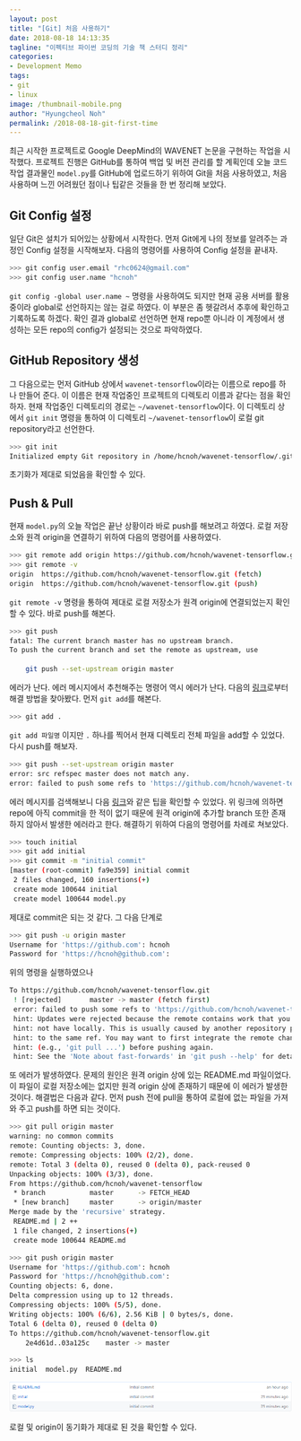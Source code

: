 ```yaml
---
layout: post
title: "[Git] 처음 사용하기"
date: 2018-08-18 14:13:35
tagline: "이펙티브 파이썬 코딩의 기술 책 스터디 정리"
categories:
- Development Memo
tags:
- git
- linux
image: /thumbnail-mobile.png
author: "Hyungcheol Noh"
permalink: /2018-08-18-git-first-time
---
```


최근 시작한 프로젝트로 Google DeepMind의 WAVENET 논문을 구현하는 작업을 시작했다. 프로젝트 진행은 GitHub를 통하여 백업 및 버전 관리를 할 계획인데 오늘 코드 작업 결과물인 `model.py`를 GitHub에 업로드하기 위하여 Git을 처음 사용하였고, 처음 사용하며 느낀 어려웠던 점이나 팁같은 것들을 한 번 정리해 보았다.

## Git Config 설정

일단 Git은 설치가 되어있는 상황에서 시작한다. 먼저 Git에게 나의 정보를 알려주는 과정인 Config 설정을 시작해보자. 다음의 명령어를 사용하여 Config 설정을 끝내자.

```bash
>>> git config user.email "rhc0624@gmail.com"
>>> git config user.name "hcnoh"
```

`git config -global user.name ~` 명령을 사용하여도 되지만 현재 공용 서버를 활용 중이라 global로 선언하지는 않는 걸로 하였다. 이 부분은 좀 헷갈려서 추후에 확인하고 기록하도록 하겠다.
확인 결과 global로 선언하면 현재 repo뿐 아니라 이 계정에서 생성하는 모든 repo의 config가 설정되는 것으로 파악하였다.

## GitHub Repository 생성

그 다음으로는 먼저 GitHub 상에서 `wavenet-tensorflow`이라는 이름으로 repo를 하나 만들어 준다. 이 이름은 현재 작업중인 프로젝트의 디렉토리 이름과 같다는 점을 확인하자.
현재 작업중인 디렉토리의 경로는 `~/wavenet-tensorflow`이다. 이 디렉토리 상에서 `git init` 명령을 통하여 이 디렉토리 `~/wavenet-tensorflow`이 로컬 git repository라고 선언한다.

```bash
>>> git init
Initialized empty Git repository in /home/hcnoh/wavenet-tensorflow/.git/
```

초기화가 제대로 되었음을 확인할 수 있다.

## Push & Pull

현재 `model.py`의 오늘 작업은 끝난 상황이라 바로 push를 해보려고 하였다. 로컬 저장소와 원격 origin을 연결하기 위하여 다음의 명령어를 사용하였다.

```bash
>>> git remote add origin https://github.com/hcnoh/wavenet-tensorflow.git
>>> git remote -v
origin  https://github.com/hcnoh/wavenet-tensorflow.git (fetch)
origin  https://github.com/hcnoh/wavenet-tensorflow.git (push)
```

`git remote -v` 명령을 통하여 제대로 로컬 저장소가 원격 origin에 연결되었는지 확인할 수 있다.
바로 push를 해본다.

```bash
>>> git push
fatal: The current branch master has no upstream branch.
To push the current branch and set the remote as upstream, use

    git push --set-upstream origin master
```

에러가 난다. 에러 메시지에서 추천해주는 명령어 역시 에러가 난다. 다음의 [링크](http://www.talkdev.net/git-%EA%B0%84%EB%8B%A8%ED%95%9C-%EC%82%AC%EC%9A%A9%EB%B2%95/)로부터 해결 방법을 찾아봤다.
먼저 `git add`를 해본다.

```bash
>>> git add .
```

`git add 파일명` 이지만 `.` 하나를 찍어서 현재 디렉토리 전체 파일을 add할 수 있었다. 다시 push를 해보자.

```bash
>>> git push --set-upstream origin master
error: src refspec master does not match any.
error: failed to push some refs to 'https://github.com/hcnoh/wavenet-tensorflow.git'
```

에러 메시지를 검색해보니 다음 [링크](http://yjoo00.tistory.com/111)와 같은 팁을 확인할 수 있었다. 위 링크에 의하면 repo에 아직 commit을 한 적이 없기 때문에 원격 origin에 추가할 branch 또한 존재하지 않아서 발생한 에러라고 한다. 해결하기 위하여 다음의 명령어를 차례로 쳐보았다.

```bash
>>> touch initial
>>> git add initial
>>> git commit -m "initial commit"
[master (root-commit) fa9e359] initial commit
 2 files changed, 160 insertions(+)
 create mode 100644 initial
 create model 100644 model.py
```

제대로 commit은 되는 것 같다. 그 다음 단계로

```bash
>>> git push -u origin master
Username for 'https://github.com': hcnoh
Password for 'https://hcnoh@github.com':
```

위의 명령을 실행하였으나

```bash
To https://github.com/hcnoh/wavenet-tensorflow.git
 ! [rejected]       master -> master (fetch first)
 error: failed to push some refs to 'https://github.com/hcnoh/wavenet-tensorflow.git'
 hint: Updates were rejected because the remote contains work that you do
 hint: not have locally. This is usually caused by another repository pushing
 hint: to the same ref. You may want to first integrate the remote changes
 hint: (e.g., 'git pull ...') before pushing again.
 hint: See the 'Note about fast-forwards' in 'git push --help' for details.
```

또 에러가 발생하였다. 문제의 원인은 원격 origin 상에 있는 README.md 파일이었다. 이 파일이 로컬 저장소에는 없지만 원격 origin 상에 존재하기 때문에 이 에러가 발생한 것이다. 해결법은 다음과 같다. 먼저 push 전에 pull을 통하여 로컬에 없는 파일을 가져와 주고 push를 하면 되는 것이다.

```bash
>>> git pull origin master
warning: no common commits
remote: Counting objects: 3, done.
remote: Compressing objects: 100% (2/2), done.
remote: Total 3 (delta 0), reused 0 (delta 0), pack-reused 0
Unpacking objects: 100% (3/3), done.
From https://github.com/hcnoh/wavenet-tensorflow
 * branch           master      -> FETCH_HEAD
 * [new branch]     master      -> origin/master
Merge made by the 'recursive' strategy.
 README.md | 2 ++
 1 file changed, 2 insertions(+)
 create mode 100644 README.md
```

```bash
>>> git push origin master
Username for 'https://github.com': hcnoh
Password for 'https://hcnoh@github.com':
Counting objects: 6, done.
Delta compression using up to 12 threads.
Compressing objects: 100% (5/5), done.
Writing objects: 100% (6/6), 2.56 KiB | 0 bytes/s, done.
Total 6 (delta 0), reused 0 (delta 0)
To https://github.com/hcnoh/wavenet-tensorflow.git
    2e4d61d..03a125c    master -> master
```

```bash
>>> ls
initial  model.py  README.md
```

![](/assets/img/2018-08-18-git-first-time/01.png)

로컬 및 origin이 동기화가 제대로 된 것을 확인할 수 있다.
